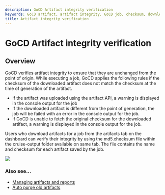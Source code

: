 ```yaml
---
description: GoCD Artifact integrity verification
keywords: GoCD artifact, artifact integrity, GoCD job, checksum, download artifact, artifact
title: Artifact integrity verification
---
```


# GoCD Artifact integrity verification

## Overview

GoCD verifies artifact integrity to ensure that they are unchanged from the point of origin. While executing a job, GoCD applies the following rules if the checksum of the downloaded artifact does not match the checksum at the time of generation of the artifact.

-   If the artifact was uploaded using the artifact API, a warning is displayed in the console output for the job
-   If the downloaded artifact is different from the point of generation, the job will be failed with an error in the console output for the job.
-   If GoCD is unable to fetch the original checksum for the downloaded artifact, a warning is displayed in the console output for the job.

Users who download artifacts for a job from the artifacts tab on the dashboard can verify their integrity by using the md5.checksum file within the cruise-output folder available on same tab. The file contains the name and checksum for each artifact saved by the job.

![](../../images/md5_checksum.png)

### Also see...

-   [Managing artifacts and reports](../configuration/managing_artifacts_and_reports.html)
-   [Auto purge old artifacts](../configuration/delete_artifacts.html)
